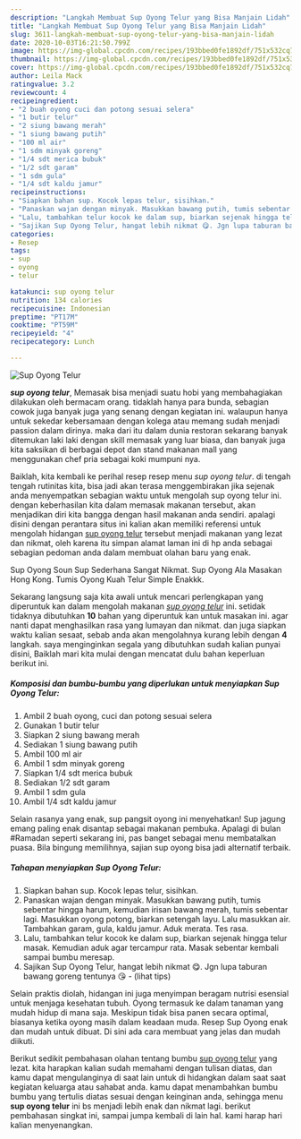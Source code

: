```yaml
---
description: "Langkah Membuat Sup Oyong Telur yang Bisa Manjain Lidah"
title: "Langkah Membuat Sup Oyong Telur yang Bisa Manjain Lidah"
slug: 3611-langkah-membuat-sup-oyong-telur-yang-bisa-manjain-lidah
date: 2020-10-03T16:21:50.799Z
image: https://img-global.cpcdn.com/recipes/193bbed0fe1892df/751x532cq70/sup-oyong-telur-foto-resep-utama.jpg
thumbnail: https://img-global.cpcdn.com/recipes/193bbed0fe1892df/751x532cq70/sup-oyong-telur-foto-resep-utama.jpg
cover: https://img-global.cpcdn.com/recipes/193bbed0fe1892df/751x532cq70/sup-oyong-telur-foto-resep-utama.jpg
author: Leila Mack
ratingvalue: 3.2
reviewcount: 4
recipeingredient:
- "2 buah oyong cuci dan potong sesuai selera"
- "1 butir telur"
- "2 siung bawang merah"
- "1 siung bawang putih"
- "100 ml air"
- "1 sdm minyak goreng"
- "1/4 sdt merica bubuk"
- "1/2 sdt garam"
- "1 sdm gula"
- "1/4 sdt kaldu jamur"
recipeinstructions:
- "Siapkan bahan sup. Kocok lepas telur, sisihkan."
- "Panaskan wajan dengan minyak. Masukkan bawang putih, tumis sebentar hingga harum, kemudian irisan bawang merah, tumis sebentar lagi. Masukkan oyong potong, biarkan setengah layu. Lalu masukkan air. Tambahkan garam, gula, kaldu jamur. Aduk merata. Tes rasa."
- "Lalu, tambahkan telur kocok ke dalam sup, biarkan sejenak hingga telur masak. Kemudian aduk agar tercampur rata. Masak sebentar kembali sampai bumbu meresap."
- "Sajikan Sup Oyong Telur, hangat lebih nikmat 😋. Jgn lupa taburan bawang goreng tentunya 😘           (lihat tips)"
categories:
- Resep
tags:
- sup
- oyong
- telur

katakunci: sup oyong telur 
nutrition: 134 calories
recipecuisine: Indonesian
preptime: "PT17M"
cooktime: "PT59M"
recipeyield: "4"
recipecategory: Lunch

---
```



![Sup Oyong Telur](https://img-global.cpcdn.com/recipes/193bbed0fe1892df/751x532cq70/sup-oyong-telur-foto-resep-utama.jpg)

<b><i>sup oyong telur</i></b>, Memasak bisa menjadi suatu hobi yang membahagiakan dilakukan oleh bermacam orang. tidaklah hanya para bunda, sebagian cowok juga banyak juga yang senang dengan kegiatan ini. walaupun hanya untuk sekedar kebersamaan dengan kolega atau memang sudah menjadi passion dalam dirinya. maka dari itu dalam dunia restoran sekarang banyak ditemukan laki laki dengan skill memasak yang luar biasa, dan banyak juga kita saksikan di berbagai depot dan stand makanan mall yang menggunakan chef pria sebagai koki mumpuni nya.

Baiklah, kita kembali ke perihal resep resep menu <i>sup oyong telur</i>. di tengah tengah rutinitas kita, bisa jadi akan terasa menggembirakan jika sejenak anda menyempatkan sebagian waktu untuk mengolah sup oyong telur ini. dengan keberhasilan kita dalam memasak makanan tersebut, akan menjadikan diri kita bangga dengan hasil makanan anda sendiri. apalagi disini dengan perantara situs ini kalian akan memiliki referensi untuk mengolah hidangan <u>sup oyong telur</u> tersebut menjadi makanan yang lezat dan nikmat, oleh karena itu simpan alamat laman ini di hp anda sebagai sebagian pedoman anda dalam membuat olahan baru yang enak.

Sup Oyong Soun Sup Sederhana Sangat Nikmat. Sup Oyong Ala Masakan Hong Kong. Tumis Oyong Kuah Telur Simple Enakkk.


Sekarang langsung saja kita awali untuk mencari perlengkapan yang diperuntuk kan dalam mengolah makanan <u><i>sup oyong telur</i></u> ini. setidak tidaknya dibutuhkan <b>10</b> bahan yang diperuntuk kan untuk masakan ini. agar nanti dapat menghasilkan rasa yang lumayan dan nikmat. dan juga siapkan waktu kalian sesaat, sebab anda akan mengolahnya kurang lebih dengan <b>4</b> langkah. saya menginginkan segala yang dibutuhkan sudah kalian punyai disini, Baiklah mari kita mulai dengan mencatat dulu bahan keperluan berikut ini.

<!--inarticleads1-->

##### Komposisi dan bumbu-bumbu yang diperlukan untuk menyiapkan Sup Oyong Telur:

1. Ambil 2 buah oyong, cuci dan potong sesuai selera
1. Gunakan 1 butir telur
1. Siapkan 2 siung bawang merah
1. Sediakan 1 siung bawang putih
1. Ambil 100 ml air
1. Ambil 1 sdm minyak goreng
1. Siapkan 1/4 sdt merica bubuk
1. Sediakan 1/2 sdt garam
1. Ambil 1 sdm gula
1. Ambil 1/4 sdt kaldu jamur


Selain rasanya yang enak, sup pangsit oyong ini menyehatkan! Sup jagung emang paling enak disantap sebagai makanan pembuka. Apalagi di bulan #Ramadan seperti sekarang ini, pas banget sebagai menu membatalkan puasa. Bila bingung memilihnya, sajian sup oyong bisa jadi alternatif terbaik. 

<!--inarticleads2-->

##### Tahapan menyiapkan Sup Oyong Telur:

1. Siapkan bahan sup. Kocok lepas telur, sisihkan.
1. Panaskan wajan dengan minyak. Masukkan bawang putih, tumis sebentar hingga harum, kemudian irisan bawang merah, tumis sebentar lagi. Masukkan oyong potong, biarkan setengah layu. Lalu masukkan air. Tambahkan garam, gula, kaldu jamur. Aduk merata. Tes rasa.
1. Lalu, tambahkan telur kocok ke dalam sup, biarkan sejenak hingga telur masak. Kemudian aduk agar tercampur rata. Masak sebentar kembali sampai bumbu meresap.
1. Sajikan Sup Oyong Telur, hangat lebih nikmat 😋. Jgn lupa taburan bawang goreng tentunya 😘 -           (lihat tips)


Selain praktis diolah, hidangan ini juga menyimpan beragam nutrisi esensial untuk menjaga kesehatan tubuh. Oyong termasuk ke dalam tanaman yang mudah hidup di mana saja. Meskipun tidak bisa panen secara optimal, biasanya ketika oyong masih dalam keadaan muda. Resep Sup Oyong enak dan mudah untuk dibuat. Di sini ada cara membuat yang jelas dan mudah diikuti. 

Berikut sedikit pembahasan olahan tentang bumbu <u>sup oyong telur</u> yang lezat. kita harapkan kalian sudah memahami dengan tulisan diatas, dan kamu dapat mengulanginya di saat lain untuk di hidangkan dalam saat saat kegiatan keluarga atau sahabat anda. kamu dapat menambahkan bumbu bumbu yang tertulis diatas sesuai dengan keinginan anda, sehingga menu <b>sup oyong telur</b> ini bs menjadi lebih enak dan nikmat lagi. berikut pembahasan singkat ini, sampai jumpa kembali di lain hal. kami harap hari kalian menyenangkan.

